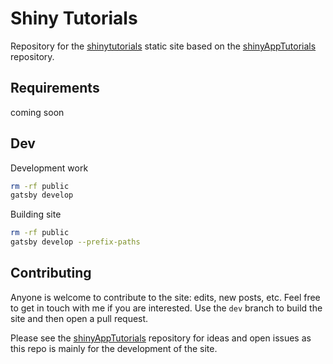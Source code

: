
# Shiny Tutorials

Repository for the [shinytutorials](https://davidruvolo51.github.io/shinytutorials/) static site based on the [shinyAppTutorials](https://github.com/davidruvolo51/shinyAppTutorials) repository.


## Requirements

coming soon


## Dev

Development work

```bash
rm -rf public
gatsby develop
```

Building site

```bash
rm -rf public
gatsby develop --prefix-paths
```



## Contributing

Anyone is welcome to contribute to the site: edits, new posts, etc. Feel free to get in touch with me if you are interested. Use the `dev` branch to build the site and then open a pull request. 

Please see the [shinyAppTutorials](https://github.com/davidruvolo51/shinyAppTutorials) repository for ideas and open issues as this repo is mainly for the development of the site.

